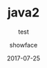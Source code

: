 ---
layout:     post
title:      java2
subtitle:   test
date:       2017-07-25
author:     showface
header-img: img/post-bg-ios9-web.jpg
catalog: true
tags:
    - java
    
---